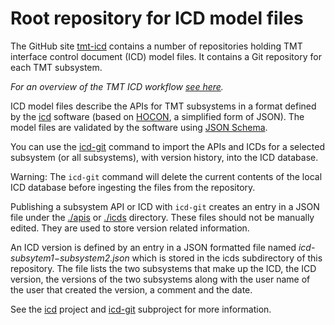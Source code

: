 Root repository for ICD model files
===================================

The GitHub site [tmt-icd](https://github.com/tmt-icd) contains a number of repositories holding TMT interface control document (ICD) model files. 
It contains a Git repository for each TMT subsystem.

*For an overview of the TMT ICD workflow [see here](Workflow.md).*

ICD model files describe the APIs for TMT subsystems in a format defined by the [icd](https://github.com/tmtsoftware/icd)
software (based on [HOCON](https://github.com/typesafehub/config/blob/master/HOCON.md), a simplified form of JSON).
The model files are validated by the software using [JSON Schema](http://json-schema.org/).

You can use the [icd-git](https://github.com/tmtsoftware/icd/icd-git) command to import the APIs and ICDs for a selected subsystem (or all subsystems),
with version history, into the ICD database.

Warning: The `icd-git` command will delete the current contents of the local ICD database before
ingesting the files from the repository.


Publishing a subsystem API or ICD with `icd-git` creates an entry in a JSON file under the [./apis](apis) or [./icds](icds) directory. 
These files should not be manually edited. They are used to store version related information.

An ICD version is defined by an entry in a JSON formatted file named *icd-$subsytem1-$subsystem2.json* which is stored in the icds subdirectory of this repository.
The file lists the two subsystems that make up the ICD, the ICD version, the versions of the two subsystems along with the user name of the user that created the version, a comment and the date.

See the [icd](https://github.com/tmtsoftware/icd) project and [icd-git](https://github.com/tmtsoftware/icd/icd-git) subproject for more information.

